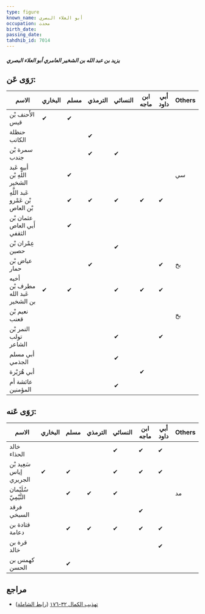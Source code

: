 ```yaml
---
type: figure
known_name: أبو العلاء البصري
occupation: محدث
birth_date:
passing_date:
tahdhib_id: 7014
---
```

##### يزيد بن عبد الله بن الشخير العامري أبو العلاء البصري

## رَوَى عَن:
| الاسم                             | البخاري | مسلم | الترمذي | النسائي | ابن ماجه | أبي داود | Others |
| --------------------------------- | ------- | ---- | ------- | ------- | -------- | -------- | ------ |
| الأَحنف بْن قيس                   | ✔       | ✔    |         |         |          |          |        |
| حنظلة الكاتب                      |         |      | ✔       |         |          |          |        |
| سمرة بْن جندب                     |         |      | ✔       | ✔       |          |          |        |
| أبيه عَبد اللَّهِ بْن الشخير      |         | ✔    |         |         |          |          | سي     |
| عَبد اللَّهِ بْن عَمْرو بْن العاص |         | ✔    | ✔       | ✔       | ✔        | ✔        |        |
| عثمان بْن أَبي العاص الثقفي       |         | ✔    |         |         |          |          |        |
| عِمْران بْن حصين                  |         |      |         | ✔       |          |          |        |
| عياض بْن حمار                     |         |      | ✔       |         |          | ✔        | بخ     |
| أخيه مطرف بْن عَبد الله بن الشخير | ✔       | ✔    |         | ✔       | ✔        | ✔        |        |
| نعيم بْن قعنب                     |         |      |         |         |          |          | بخ     |
| النمر بْن تولب الشاعر             |         |      |         | ✔       |          | ✔        |        |
| أبي مسلم الجذمي                   |         |      |         | ✔       |          |          |        |
| أبي هُرَيْرة                      |         |      |         |         | ✔        |          |        |
| عائشة أم المؤمنين                 |         |      |         | ✔       |          |          |        |
## رَوَى عَنه:
| الاسم                   | البخاري | مسلم | الترمذي | النسائي | ابن ماجه | أبي داود | Others |
| ----------------------- | ------- | ---- | ------- | ------- | -------- | -------- | ------ |
| خالد الحذاء             |         |      |         | ✔       | ✔        | ✔        |        |
| سَعِيد بْن إياس الجريري | ✔       | ✔    |         | ✔       | ✔        | ✔        |        |
| سُلَيْمان التَّيْمِيّ   |         | ✔    | ✔       | ✔       |          |          | مد     |
| فرقد السبخي             |         |      |         |         | ✔        |          |        |
| قتادة بن دعامة          |         | ✔    | ✔       | ✔       | ✔        | ✔        |        |
| قرة بن خالد             |         |      |         |         |          | ✔        |        |
| كهمس بن الحسن           |         | ✔    |         |         |          |          |        |
## مراجع
- [تهذيب الكمال ٣٢-١٧٦](obsidian://open?vault=Tahdhib-al-Kamal&file=Figures/٧٠١٤-يزيد%20بن%20عبد%20الله%20بن%20الشخير%20العامري%20أبو%20العلاء%20البصري) ([رابط الشاملة](https://shamela.ws/book/3722/17290))